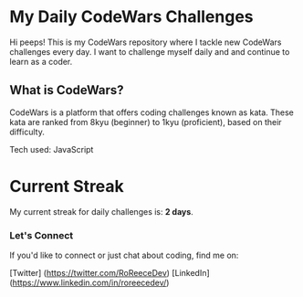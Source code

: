 # My Daily CodeWars Challenges 

Hi peeps! This is my CodeWars repository where I tackle new CodeWars challenges every day. I want to challenge myself daily and and continue to learn as a coder. 

## What is CodeWars?

CodeWars is a platform that offers coding challenges known as kata. These kata are ranked from 8kyu (beginner) to 1kyu (proficient), based on their difficulty.

Tech used: JavaScript

# Current Streak

My current streak for daily challenges is: **2 days**. 

### Let's Connect 

If you'd like to connect or just chat about coding, find me on:

[Twitter] (https://twitter.com/RoReeceDev)
[LinkedIn] (https://www.linkedin.com/in/roreecedev/)

